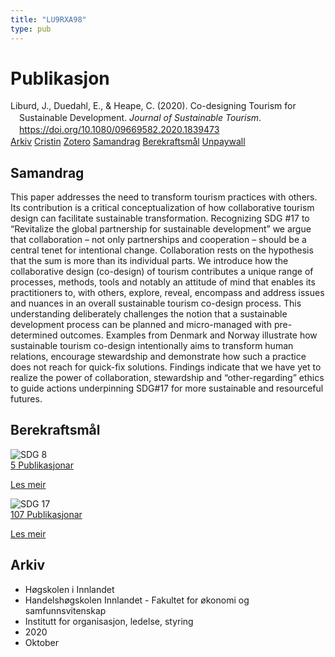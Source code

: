 ```yaml
---
title: "LU9RXA98"
type: pub
---
```

<h1>Publikasjon</h1>
<article id="csl-bib-container-LU9RXA98" class="csl-bib-container">
  <div class="csl-bib-body" style="line-height: 1.35; padding-left: 1em; text-indent:-1em;">
  <div class="csl-entry">Liburd, J., Duedahl, E., &amp; Heape, C. (2020). Co-designing Tourism for Sustainable Development. <i>Journal of Sustainable Tourism</i>. <a href="https://doi.org/10.1080/09669582.2020.1839473">https://doi.org/10.1080/09669582.2020.1839473</a></div>
</div>
  <div class="csl-bib-buttons">
    <a href="#taxonomy-article-LU9RXA98" class="csl-bib-button">Arkiv</a>
    <a href="https://app.cristin.no/results/show.jsf?id=1843781" alt="Cristin URL" class="csl-bib-button">Cristin</a>
    <a href="http://zotero.org/groups/5402882/items/LU9RXA98" alt="Zotero URL" class="csl-bib-button">Zotero</a>
    <a href="#abstract-article-LU9RXA98" class="csl-bib-button">Samandrag</a>
    <a href="#sdg-article-LU9RXA98" class="csl-bib-button">Berekraftsmål</a>
    <a href="https://findresearcher.sdu.dk/ws/files/180550301/Liburd_el_al_2020_Codesigning_STD_final.pdf" class="csl-bib-button">Unpaywall</a>
  </div>
  <div id="csl-bib-meta-container-LU9RXA98"></div>
</article>
<div id="csl-bib-meta-LU9RXA98" class="csl-bib-meta">
  <article id="abstract-article-LU9RXA98" class="abstract-article">
    <h1>Samandrag</h1>
    This paper addresses the need to transform tourism practices with others. Its contribution is a critical conceptualization of how collaborative tourism design can facilitate sustainable transformation. Recognizing SDG #17 to “Revitalize the global partnership for sustainable development” we argue that collaboration – not only partnerships and cooperation – should be a central tenet for intentional change. Collaboration rests on the hypothesis that the sum is more than its individual parts. We introduce how the collaborative design (co-design) of tourism contributes a unique range of processes, methods, tools and notably an attitude of mind that enables its practitioners to, with others, explore, reveal, encompass and address issues and nuances in an overall sustainable tourism co-design process. This understanding deliberately challenges the notion that a sustainable development process can be planned and micro-managed with pre-determined outcomes. Examples from Denmark and Norway illustrate how sustainable tourism co-design intentionally aims to transform human relations, encourage stewardship and demonstrate how such a practice does not reach for quick-fix solutions. Findings indicate that we have yet to realize the power of collaboration, stewardship and “other-regarding” ethics to guide actions underpinning SDG#17 for more sustainable and resourceful futures.
  </article>
  <article id="sdg-article-LU9RXA98" class="sdg-article">
    <h1>Berekraftsmål</h1>
    <div class="sdg-container"><div id="sdg8" class="sdg"> <img src="{{< params subfolder >}}images/sdg/sdg08_no.png" class="image" alt="SDG 8"> <div class="sdg-overlay"> <a href="{{< params subfolder >}}no/archive/?sdg=8#archive" class="sdg-publication-count"><span>5</span> Publikasjonar</a> <p><a href="NA" class="sdg-read-more">Les meir</a></p> </div> </div> <div id="sdg17" class="sdg"> <img src="{{< params subfolder >}}images/sdg/sdg17_no.png" class="image" alt="SDG 17"> <div class="sdg-overlay"> <a href="{{< params subfolder >}}no/archive/?sdg=17#archive" class="sdg-publication-count"><span>107</span> Publikasjonar</a> <p><a href="NA" class="sdg-read-more">Les meir</a></p> </div> </div></div>
  </article>
  <article id="taxonomy-article-LU9RXA98" class="taxonomy-article">
    <h1>Arkiv</h1>
    <ul>
      <li>Høgskolen i Innlandet</li>
      <li>Handelshøgskolen Innlandet - Fakultet for økonomi og samfunnsvitenskap</li>
      <li>Institutt for organisasjon, ledelse, styring</li>
      <li>2020</li>
      <li>Oktober</li>
    </ul>
  </article>
</div>
